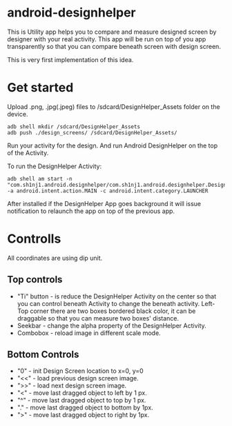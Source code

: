 android-designhelper
====================

This is Utility app helps you to compare and measure designed screen by designer with your real activity.
This app will be run on top of you app transparently so that you can compare beneath screen with design screen.

This is very first implementation of this idea.

# Get started

Upload .png, .jpg(.jpeg) files to /sdcard/DesignHelper_Assets folder on the device.

```
adb shell mkdir /sdcard/DesignHelper_Assets
adb push ./design_screens/ /sdcard/DesignHelper_Assets/
```

Run your activity for the design.
And run Android DesignHelper on the top of the Activity.

To run the DesignHelper Activity:

```
adb shell am start -n "com.sh1nj1.android.designhelper/com.sh1nj1.android.designhelper.DesignScreenActivity" -a android.intent.action.MAIN -c android.intent.category.LAUNCHER
```

After installed if the DesignHelper App goes background it will issue notification to relaunch the app on top of the previous app.

# Controlls

All coordinates are using dip unit.

## Top controls

* "Ti" button - is reduce the DesignHelper Activity on the center so that you can control beneath Activity to change the beneath activity.
Left-Top corner there are two boxes bordered black color, it can be draggable so that you can measure two boxes' distance.
* Seekbar - change the alpha property of the DesignHelper Activity.
* Combobox - reload image in different scale mode.

## Bottom Controls

* "0" - init Design Screen location to x=0, y=0
* "<<" - load previous design screen image.
* ">>" - load next design screen image.
* "<" - move last dragged object to left by 1 px.
* "^" - move last dragged object to top by 1 px.
* "." - move last dragged object to bottom by 1px.
* ">" - move last dragged object to right by 1px.
